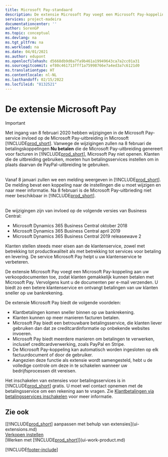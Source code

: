 ```yaml
---
title: Microsoft Pay-standaard
description: De extensie Microsoft Pay voegt een Microsoft Pay-koppeling aan uw verkoopdocumenten toe, zodat klanten gemakkelijk kunnen betalen met Microsoft Pay.
services: project-madeira
documentationcenter: ''
author: SorenGP
ms.topic: conceptual
ms.devlang: na
ms.tgt_pltfrm: na
ms.workload: na
ms.date: 04/01/2021
ms.author: edupont
ms.openlocfilehash: d5668db9d0a7fa9b461a19949643ca7a2cc01a31
ms.sourcegitcommit: ef80c461713fff1a75998766e7a4ed3a7c6121d0
ms.translationtype: HT
ms.contentlocale: nl-NL
ms.lasthandoff: 02/15/2022
ms.locfileid: "8132521"
---
```

# <a name="the-microsoft-pay-extension"></a>De extensie Microsoft Pay

> [!IMPORTANT]
> Met ingang van 8 februari 2020 hebben wijzigingen in de Microsoft Pay-service invloed op de Microsoft Pay-uitbreiding in Microsoft [!INCLUDE[prod_short](includes/prod_long.md)]. Vanwege de wijzigingen zullen na 8 februari de betalingskoppelingen **Nu betalen** die de Microsoft Pay-uitbreiding genereert voor facturen in [!INCLUDE[prod_short](includes/prod_short.md)], Microsoft Pay niet openen. Klanten die de uitbreiding gebruiken, moeten hun betalingsservices instellen om in plaats daarvan de PayPal-uitbreiding te gebruiken.<br /></br>
>
> Vanaf 8 januari zullen we een melding weergeven in [!INCLUDE[prod_short](includes/prod_short.md)]. De melding bevat een koppeling naar de instellingen die u moet wijzigen en naar meer informatie. Na 8 februari is de Microsoft Pay-uitbrieding niet meer beschikbaar in [!INCLUDE[prod_short](includes/prod_short.md)].<br /></br>
>
> De wijzigingen zijn van invloed op de volgende versies van Business Central:
> - Microsoft Dynamics 365 Business Central oktober 2018
> - Microsoft Dynamics 365 Business Central april 2019
> - Microsoft Dynamics 365 Business Central 2019 releasewave 2

Klanten stellen steeds meer eisen aan de klantenservice, zowel met betrekking tot productkwaliteit als met betrekking tot services voor betaling en levering. De service Microsoft Pay helpt u uw klantenservice te verbeteren.

De extensie Microsoft Pay voegt een Microsoft Pay-koppeling aan uw verkoopdocumenten toe, zodat klanten gemakkelijk kunnen betalen met Microsoft Pay. Vervolgens kunt u de documenten per e-mail verzenden. U biedt zo een betere klantenservice en ontvangt betalingen van uw klanten sneller op uw bankrekening.

De extensie Microsoft Pay biedt de volgende voordelen:
- Klantbetalingen komen sneller binnen op uw bankrekening.
- Klanten kunnen op meer manieren facturen betalen.
- Microsoft Pay biedt een betrouwbare betalingsservice, die klanten liever gebruiken dan dat ze creditcardinformatie op onbekende websites invoeren.
- Microsoft Pay biedt meerdere manieren om betalingen te verwerken, inclusief creditcardverwerking, zoals PayPal en Stripe.
- De Microsoft Pay-koppeling kan automatisch worden ingesloten op elk factuurdocument of door de gebruiker.
- Aangezien deze functie als extensie wordt samengesteld, hebt u de volledige controle om deze in te schakelen wanneer uw bedrijfsprocessen dit vereisen.

Het inschakelen van extensies voor betalingsservices is in [!INCLUDE[prod_short](includes/prod_short.md)] gratis. U moet wel contact opnemen met de betalingsservice om een rekening aan te vragen. Zie [Klantbetalingen via betalingsservices inschakelen](sales-how-enable-payment-service-extensions.md) voor meer informatie.

## <a name="see-also"></a>Zie ook
[[!INCLUDE[prod_short](includes/prod_short.md)] aanpassen met behulp van extensies](ui-extensions.md)  
[Verkopen instellen](sales-setup-sales.md)  
[Werken met [!INCLUDE[prod_short](includes/prod_short.md)]](ui-work-product.md)


[!INCLUDE[footer-include](includes/footer-banner.md)]